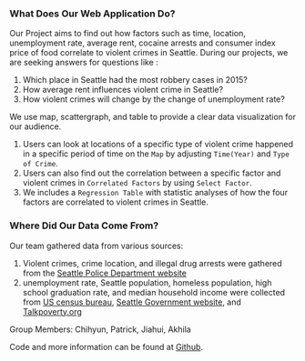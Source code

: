 


### What Does Our Web Application Do?
Our Project aims to find out how factors such as time, location, unemployment rate, average rent, cocaine arrests and consumer index price of food correlate to violent crimes in Seattle. During our projects, we are seeking answers for questions like :

1. Which place in Seattle had the most robbery cases in 2015?
2. How average rent influences violent crime in Seattle? 
3. How violent crimes will change by the change of unemployment rate?

We use map, scattergraph, and table to provide a clear data visualization for our audience.  

1. Users can look at locations of a specific type of violent crime happened in a specific period of time on the `Map` by adjusting `Time(Year)` and `Type of Crime`.  
2. Users can also find out the correlation between a specific factor and violent crimes in `Correlated Factors` by using `Select Factor`. 
3. We includes a `Regression Table` with statistic analyses of how the four factors are correlated to violent crimes in Seattle.

### Where Did Our Data Come From?

Our team gathered data from various sources:

1. Violent crimes, crime location, and illegal drug arrests were gathered from the [Seattle Police Department website](https://www.seattle.gov/police/information-and-data)
2. unemployment rate, Seattle population, homeless population, high school graduation rate, and median household income were collected from [US census bureau](https://www.census.gov/data.html), [Seattle Government website](http://www.seattle.gov/services-and-information), and [Talkpoverty.org](https://talkpoverty.org/state-year-report/washington-2017-report/)



Group Members: Chihyun, Patrick, Jiahui, Akhila

Code and  more information can be found at [Github](https://github.com/jwang6666/Info201-Project-Team-Pineapple).
